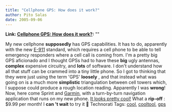 ```yaml
---
title: "Cellphone GPS: How does it work?"
author: Pito Salas
date: 2005-09-06
---
```


**Link: [Cellphone GPS: How does it work?](None):** ""

My new cellphone **supposedly** has GPS capabilities. It has to do, apparently
with the new [E-911](<http://en.wikipedia.org/wiki/Enhanced_911>) standard,
which requires a cell phone to be able to tell emergency responders where a
cell call is coming from. I'm a pretty big GPS aficionado and I thought GPSs
had to have these **big** ugly antennas, **complex** expensive circuitry, and
**lots** of software. I don't understand how all that stuff can be crammed
into a tiny little phone. So I got to thinking that they were just using the
term 'GPS' **loosely** , and that instead what was going on is a much more
**simplistic** triangulation between cell towers which, I suppose could
produce a rough location reading. Apparently I was **wrong**! Now, here come
Sprint and [Garmin](<https://mobile.garmin.com/obn/learnMore.jsp>), with a
turn-by-turn navigation application that runs on my new phone. [It looks
pretty cool!](<https://mobile.garmin.com/obn/demo.jsp>) What a **rip-off** :
$9.99 per month! I **can 't wait** to try it 🙂 Technorati Tags:
[cool](<http://www.technorati.com/tag/cool>),
[cooltool](<http://www.technorati.com/tag/cooltool>),
[gps](<http://www.technorati.com/tag/gps>)


